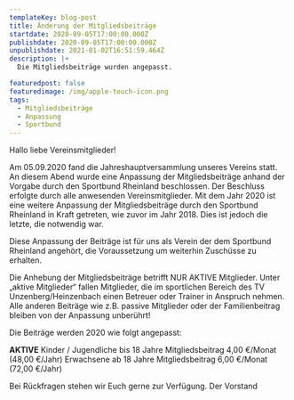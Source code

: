 ```yaml
---
templateKey: blog-post
title: Änderung der Mitgliedsbeiträge
startdate: 2020-09-05T17:00:00.000Z
publishdate: 2020-09-05T17:00:00.000Z
unpublishdate: 2021-01-02T16:51:59.464Z
description: |+
  Die Mitgliedsbeiträge wurden angepasst.

featuredpost: false
featuredimage: /img/apple-touch-icon.png
tags:
  - Mitgliedsbeiträge
  - Anpassung
  - Sportbund
---
```



Hallo liebe Vereinsmitglieder! 

Am 05.09.2020 fand die Jahreshauptversammlung unseres Vereins statt. An diesem Abend wurde eine Anpassung der Mitgliedsbeiträge anhand der Vorgabe durch den Sportbund Rheinland beschlossen.
Der Beschluss erfolgte durch alle anwesenden Vereinsmitglieder.
Mit dem Jahr 2020 ist eine weitere Anpassung der Mitgliedsbeiträge durch den Sportbund Rheinland in Kraft getreten, wie zuvor im Jahr 2018. Dies ist jedoch die letzte, die notwendig war.

Diese Anpassung der Beiträge ist für uns als Verein der dem Sportbund Rheinland angehört, die Voraussetzung um weiterhin Zuschüsse zu erhalten.

Die Anhebung der Mitgliedsbeiträge betrifft NUR AKTIVE Mitglieder. Unter „aktive Mitglieder“ fallen Mitglieder, die im sportlichen Bereich des TV Unzenberg/Heinzenbach einen Betreuer oder Trainer in Anspruch nehmen.
Alle anderen Beiträge wie z.B. passive Mitglieder oder der Familienbeitrag bleiben von der Anpassung unberührt!

Die Beiträge werden 2020 wie folgt angepasst:

**AKTIVE** Kinder / Jugendliche bis 18 Jahre Mitgliedsbeitrag 4,00 €/Monat (48,00 €/Jahr)
Erwachsene ab 18 Jahre Mitgliedsbeitrag 6,00 €/Monat (72,00 €/Jahr)

Bei Rückfragen stehen wir Euch gerne zur Verfügung. Der Vorstand